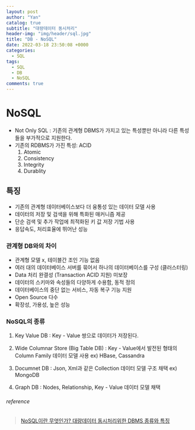 ```yaml
---
layout: post
author: "Yan"
catalog: true
subtitle: "대량데이터 동시처리"
header-img: "img/header/sql.jpg"
title: "DB - NoSQL"
date: 2022-03-18 23:50:08 +0000
categories:
  - SQL
tags:
  - SQL
  - DB
  - NoSQL
comments: true
---
```


# NoSQL

- Not Only SQL : 기존의 관계형 DBMS가 가지고 있는 특성뿐만 아니라 다른 특성들을 부가적으로 지원한다.
- 기존의 RDBMS가 가진 특성: ACID
  1. Atomic
  2. Consistency
  3. Integrity
  4. Durablity

## 특징

- 기존의 관계형 데이터베이스보다 더 융통성 있는 데이터 모델 사용
- 데이터의 저장 및 검색을 위해 특화된 매커니즘 제공
- 단순 검색 및 추가 작업에 최적화된 키 값 저장 기법 사용
- 응답속도, 처리효율에 뛰어난 성능

### 관계형 DB와의 차이

- 관계형 모델 x, 테이블간 조인 기능 없음
- 여러 대의 데이터베이스 서버를 묶어서 하나의 데이터베이스를 구성 (클러스터링)
- Data 처리 완결성 (Transaction ACID 지원) 미보장
- 데이터의 스키마와 속성들의 다양하게 수용함, 동적 정의
- 데이터베이스의 중단 없는 서비스, 자동 복구 기능 지원
- Open Source 다수
- 확장성, 가용성, 높은 성능

### NoSQL의 종류

1. Key Value DB : Key - Value 쌍으로 데이터가 저장된다.
2. Wide Columnar Store (Big Table DB) : Key - Value에서 발전된 형태의 Column Family 데이터 모델 사용
   ex) HBase, Cassandra

3. Documnet DB : Json, Xml과 같은 Collection 데이터 모델 구조 채택
   ex) MongoDB

4. Graph DB : Nodes, Relationship, Key - Value 데이터 모델 채택

###### reference

> [NoSQL이란 무엇인가? 대량데이터 동시처리위한 DBMS 종류와 특징](https://www.samsungsds.com/kr/insights/1232564_4627.html)
